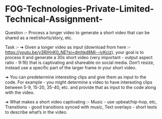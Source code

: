 # FOG-Technologies-Private-Limited-Technical-Assignment-

Question :- Process a longer video to generate a short video that can be shared as a reel/shorts/story, etc.

Task :- 
➔	Given a longer video as input (download from here :- https://youtu.be/y3RIHnK0_NE?si=dmhkd8Mi--ivKciz), your goal is to process it and generate a 30s short video (very important - output aspect ratio - 9:16) that is captivating and shareable on social media. Don’t resize, instead use a specific part of the larger frame in your short video.

➔	You can predetermine interesting clips and give them as input to the code. For example - you might determine a video to have interesting clips between 5-9, 15-20, 35-40, etc. and provide that as input to the code along with the video.

➔	What makes a short video captivating :- Music - use upbeat/hip-hop, etc, Transitions - good transitions synced with music, Text overlays - short texts to describe what’s in the video.

